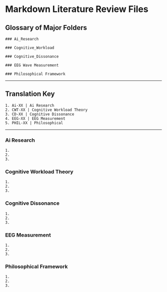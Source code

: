 # Markdown Literature Review Files

## Glossary of Major Folders

    ### Ai_Research

    ### Cognitive_Workload

    ### Cognitive_Dissonance

    ### EEG Wave Measurement

    ### Philosophical Framework

***

## Translation Key

    1. Ai-XX | Ai Research
    2. CWT-XX | Cognitive Workload Theory
    3. CD-XX | Cognitive Dissonance
    4. EEG-XX | EEG Measurement
    5. PHIL-XX | Philosophical

***

### Ai Research
    1. 
    2.
    3.

### Cognitive Workload Theory
    1.
    2.
    3.

### Cognitive Dissonance
    1.
    2.
    3.

### EEG Measurement
    1.
    2.
    3.

### Philosophical Framework
    1.
    2.
    3.